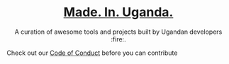 <h1 align="center">
  <a href="#">
    Made. In. Uganda.
  </a>
</h1>
<p align="center">A curation of awesome tools and projects built by Ugandan developers :fire:.</p>

Check out our [Code of Conduct](https://github.com/oscakampala/made-in-uganda.git) before you can contribute
